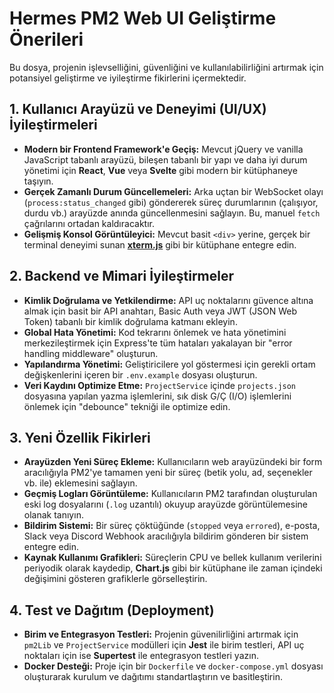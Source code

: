 # Hermes PM2 Web UI Geliştirme Önerileri

Bu dosya, projenin işlevselliğini, güvenliğini ve kullanılabilirliğini artırmak için potansiyel geliştirme ve iyileştirme fikirlerini içermektedir.

## 1. Kullanıcı Arayüzü ve Deneyimi (UI/UX) İyileştirmeleri

- **Modern bir Frontend Framework'e Geçiş:** Mevcut jQuery ve vanilla JavaScript tabanlı arayüzü, bileşen tabanlı bir yapı ve daha iyi durum yönetimi için **React**, **Vue** veya **Svelte** gibi modern bir kütüphaneye taşıyın.
- **Gerçek Zamanlı Durum Güncellemeleri:** Arka uçtan bir WebSocket olayı (`process:status_changed` gibi) göndererek süreç durumlarının (çalışıyor, durdu vb.) arayüzde anında güncellenmesini sağlayın. Bu, manuel `fetch` çağrılarını ortadan kaldıracaktır.
- **Gelişmiş Konsol Görüntüleyici:** Mevcut basit `<div>` yerine, gerçek bir terminal deneyimi sunan **[xterm.js](https://xtermjs.org/)** gibi bir kütüphane entegre edin.

## 2. Backend ve Mimari İyileştirmeler

- **Kimlik Doğrulama ve Yetkilendirme:** API uç noktalarını güvence altına almak için basit bir API anahtarı, Basic Auth veya JWT (JSON Web Token) tabanlı bir kimlik doğrulama katmanı ekleyin.
- **Global Hata Yönetimi:** Kod tekrarını önlemek ve hata yönetimini merkezileştirmek için Express'te tüm hataları yakalayan bir "error handling middleware" oluşturun.
- **Yapılandırma Yönetimi:** Geliştiricilere yol göstermesi için gerekli ortam değişkenlerini içeren bir `.env.example` dosyası oluşturun.
- **Veri Kaydını Optimize Etme:** `ProjectService` içinde `projects.json` dosyasına yapılan yazma işlemlerini, sık disk G/Ç (I/O) işlemlerini önlemek için "debounce" tekniği ile optimize edin.

## 3. Yeni Özellik Fikirleri

- **Arayüzden Yeni Süreç Ekleme:** Kullanıcıların web arayüzündeki bir form aracılığıyla PM2'ye tamamen yeni bir süreç (betik yolu, ad, seçenekler vb. ile) eklemesini sağlayın.
- **Geçmiş Logları Görüntüleme:** Kullanıcıların PM2 tarafından oluşturulan eski log dosyalarını (`.log` uzantılı) okuyup arayüzde görüntülemesine olanak tanıyın.
- **Bildirim Sistemi:** Bir süreç çöktüğünde (`stopped` veya `errored`), e-posta, Slack veya Discord Webhook aracılığıyla bildirim gönderen bir sistem entegre edin.
- **Kaynak Kullanımı Grafikleri:** Süreçlerin CPU ve bellek kullanım verilerini periyodik olarak kaydedip, **Chart.js** gibi bir kütüphane ile zaman içindeki değişimini gösteren grafiklerle görselleştirin.

## 4. Test ve Dağıtım (Deployment)

- **Birim ve Entegrasyon Testleri:** Projenin güvenilirliğini artırmak için `pm2Lib` ve `ProjectService` modülleri için **Jest** ile birim testleri, API uç noktaları için ise **Supertest** ile entegrasyon testleri yazın.
- **Docker Desteği:** Proje için bir `Dockerfile` ve `docker-compose.yml` dosyası oluşturarak kurulum ve dağıtımı standartlaştırın ve basitleştirin.
